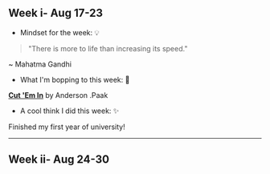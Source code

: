 ## Week i- Aug 17-23

- Mindset for the week: 💡

>"There is more to life than increasing its speed." 

~ Mahatma Gandhi

- What I'm bopping to this week: 🎵

 [**Cut 'Em In**](https://open.spotify.com/track/1Y1pwv97zAFL5LM2ncjSi4?si=p3FCeDGqQcGug8B6CW-Pjw) by Anderson .Paak 
  
  
 - A cool think I did this week: ✨
  
  Finished my first year of university!
  
  *******************************************************************************************************************************************************************************
## Week ii- Aug 24-30

